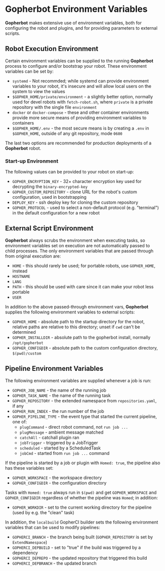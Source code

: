 # Gopherbot Environment Variables

**Gopherbot** makes extensive use of environment variables, both for configuring the robot and plugins, and for providing parameters to external scripts.

## Robot Execution Environment

Certain environment variables can be supplied to the running **Gopherbot** process to configure and/or bootstrap your robot. These environment variables can be set by:

* `systemd` - Not recommded; while systemd can provide environment variables to your robot, it's insecure and will allow local users on the system to view the values
* `$GOPHER_HOME/private/environment` - a slightly better option, normally used for devel robots with `fetch-robot.sh`, where `private` is a private repository with the single file `environment`
* `docker` or `docker-compose` - these and other container environments provide more secure means of providing environment variables to containers
* `$GOPHER_HOME/.env` - the most secure means is by creating a `.env` in `$GOPHER_HOME`, outside of any git repository, mode `0600`

The last two options are recommended for production deployments of a **Gopherbot** robot.

### Start-up Environment

The following values can be provided to your robot on start-up:

* `GOPHER_ENCRYPTION_KEY` - 32+ character encryption key used for decrypting the `binary-encrypted-key`
* `GOPHER_CUSTOM_REPOSITORY` - clone URL for the robot's custom configuration, used in bootstrapping
* `DEPLOY_KEY` - ssh deploy key for cloning the custom repository
* `GOPHER_PROTOCOL` - used to select a non-default protocol (e.g. "terminal") in the default configuration for a new robot

## External Script Environment

**Gopherbot** always scrubs the environment when executing tasks, so environment variables set on execution are not automatically passed to child processes. The only environment variables that are passed through from original execution are:
* `HOME` - this should rarely be used; for portable robots, use `GOPHER_HOME`, instead
* `HOSTNAME`
* `LANG`
* `PATH` - this should be used with care since it can make your robot less portable
* `USER`

In addition to the above passed-through environment vars, **Gopherbot** supplies the following environment variables to external scripts:
* `GOPHER_HOME` - absolute path to the startup directory for the robot, relative paths are relative to this directory; unset if `cwd` can't be determined
* `GOPHER_INSTALLDIR` - absolute path to the gopherbot install, normally `/opt/gopherbot`
* `GOPHER_CONFIGDIR` - absolute path to the custom configuration directory, `$(pwd)/custom`

## Pipeline Environment Variables

The following environment variables are supplied whenever a job is run:
* `GOPHER_JOB_NAME` - the name of the running job
* `GOPHER_TASK_NAME` - the name of the running task
* `GOPHER_REPOSITORY` - the extended namespace from `repositories.yaml`, if any
* `GOPHER_RUN_INDEX` - the run number of the job
* `GOPHER_PIPELINE_TYPE` - the event type that started the current pipeline, one of:
    * `plugCommand` - direct robot command, not `run job ...`
    * `plugMessage` - ambient message matched
    * `catchAll` - catchall plugin ran
    * `jobTrigger` - triggered by a JobTrigger
    * `scheduled` - started by a ScheduledTask
    * `jobCmd` - started from `run job ...` command

If the pipeline is started by a job or plugin with `Homed: true`, the pipeline also has these variables set:
* `GOPHER_WORKSPACE` - the workspace directory
* `GOPHER_CONFIGDIR` - the configuration directory

Tasks with `Homed: true` always run in `$(pwd)` and get `GOPHER_WORKSPACE` and `GOPHER_CONFIGDIR` regardless of whether the pipeline was `Homed`; in addition:
* `GOPHER_WORKDIR` - set to the current working directory for the pipeline (used by e.g. the "clean" task)

In addition, the `localbuild` GopherCI builder sets the following environment variables that can be used to modify pipelines:
* `GOPHERCI_BRANCH` - the branch being built (`GOPHER_REPOSITORY` is set by `ExtendNamespace`)
* `GOPHERCI_DEPBUILD` - set to "true" if the build was triggered by a dependency
* `GOPHERCI_DEPREPO` - the updated repository that triggered this build
* `GOPHERCI_DEPBRANCH` - the updated branch
